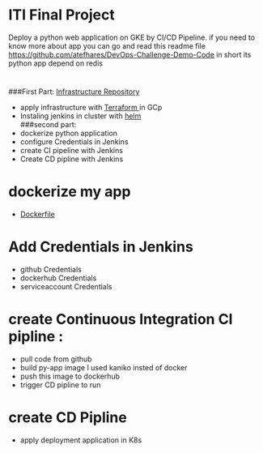 # ITI Final Project

Deploy a python web application on GKE by CI/CD Pipeline. if you need to know more about app you can go and read this readme file https://github.com/atefhares/DevOps-Challenge-Demo-Code in short its python app depend on redis
#
###First Part: [ Infrastructure Repository ](https://github.com/mostafaashour99/Final-project-Infra)
- apply infrastructure with [Terraform ](https://github.com/mostafaashour99/Final-project-Infra/tree/main/terraform) in GCp 
- Instaling jenkins in cluster with  [helm](https://github.com/mostafaashour99/Final-project-Infra/tree/main/jenkins)  
###second part:
- dockerize python application
- configure Credentials in Jenkins
- create CI pipeline with Jenkins
- Create CD pipline with  Jenkins

# dockerize my app 
- [ Dockerfile ](https://github.com/mostafaashour99/Final-Project-app/blob/main/Dockerfile) 

# Add Credentials in Jenkins
 - github Credentials
 - dockerhub Credentials
 - serviceaccount Credentials

# create Continuous Integration CI pipline :
  -  pull code from github 
  -  build py-app image I used kaniko insted of docker
  -  push this image to dockerhub
  -  trigger CD pipline to run
  
# create CD Pipline
  - apply deployment application in K8s
